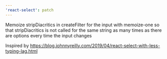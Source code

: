 ```yaml
---
'react-select': patch
---
```


Memoize stripDiacritics in createFilter for the input with memoize-one so that stripDiacritics is not called for the same string as many times as there are options every time the input changes

Inspired by https://blog.johnnyreilly.com/2019/04/react-select-with-less-typing-lag.html

